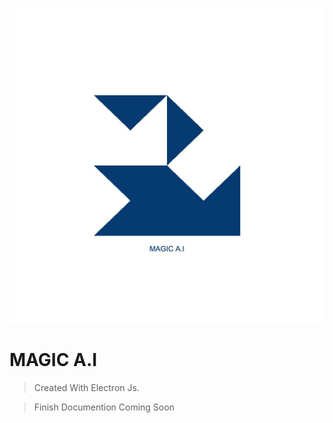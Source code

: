 ![Image Of Magic A.I Logo](./github/magic-ai.jpg)

# MAGIC A.I

> Created With Electron Js.

> Finish Documention Coming Soon